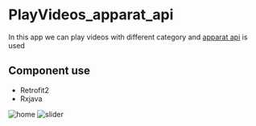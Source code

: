 # PlayVideos_apparat_api
In this app we can play videos with different category and [apparat api](https://www.aparat.com/api) is used

## Component use ##
+ Retrofit2
+ Rxjava

![home](https://user-images.githubusercontent.com/100417762/180608623-da349114-9cc6-4fcb-8c0d-f63e7332d99d.png)
![slider](https://user-images.githubusercontent.com/100417762/180608698-4ad28103-ec25-44fc-91bc-f74e583f84e9.png)
